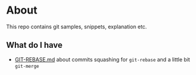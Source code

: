 # About

This repo contains git samples, snippets, explanation etc.

## What do I have

- [GIT-REBASE.md](GIT-REBASE.md) about commits squashing for `git-rebase` and a little bit `git-merge`